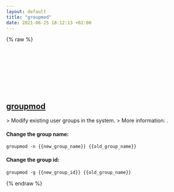 ```yaml
---
layout: default
title: "groupmod"
date: 2021-06-25 18:12:13 +02:00
---
```

{% raw %}
<h2 id="groupmod">
  <a href="/en/linux/groupmod.html">groupmod</a> <a href="#groupmod"><svg class="icon">
    <use href="/assets/images/unicode_sprite.svg#link" />
  </svg></a>
</h2>
> Modify existing user groups in the system.
> More information: <https://manned.org/groupmod>.

#### Change the group name:
```shell
groupmod -n {{new_group_name}} {{old_group_name}}
```
#### Change the group id:
```shell
groupmod -g {{new_group_id}} {{old_group_name}}
```
{% endraw %}